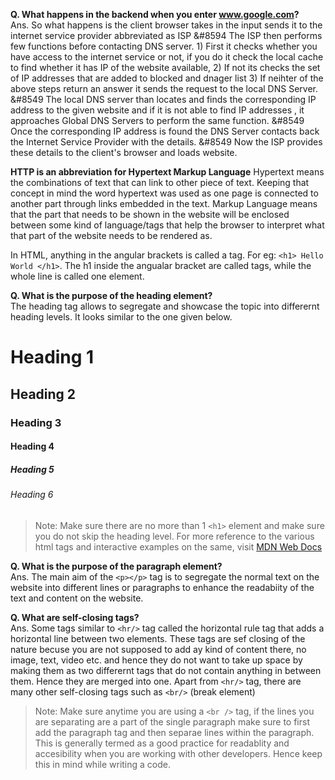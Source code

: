 **Q. What happens in the backend when you enter www.google.com?** <br>
Ans. So what happens is the client browser takes in the input sends it to the internet service provider abbreviated as ISP &#8594 The ISP then performs few functions before contacting DNS server. 1) First it checks whether you have access to the internet service or not, if you do it check the local cache to find whether it has IP of the website available, 2) If not its checks the set of IP addresses that are added to blocked and dnager list 3) If neihter of the above steps return an answer it sends the request to the local DNS Server. &#8549 The local DNS server than locates and finds the corresponding IP address to the given website and if it is not able to find IP addresses , it approaches Global DNS Servers to perform the same function. &#8549 Once the corresponding IP address is found the DNS Server contacts back the Internet Service Provider with the details. &#8549 Now the ISP provides these details to the client's browser and loads website.

**HTTP is an abbreviation for Hypertext Markup Language**
Hypertext means the combinations of text that can link to other piece of text. Keeping that concept in mind the word hypertext was used as one page is connected to another part through links embedded in the text.
Markup Language means that the part that needs to be shown in the website will be enclosed between some kind of language/tags that help the browser to interpret what that part of the website needs to be rendered as.

In HTML, anything in the angular brackets is called a tag. For eg: `<h1> Hello World </h1>`. The h1 inside the angualar bracket are called tags, while the whole line is called one element.

**Q. What is the purpose of the heading element?** <br>
The heading tag allows to segregate and showcase the topic into differernt heading levels. It looks similar to the one given below.
<h1> Heading 1 </h1>
  <h2> Heading 2 </h2>
    <h3> Heading 3 </h3>
      <h4> Heading 4 </h4>
        <h5> Heading 5 </h5>
          <h6> Heading 6 </h6>

          

> Note: Make sure there are no more than 1 `<h1>` element and make sure you do not skip the heading level.
> For more reference to the various html tags and interactive examples on the same, visit [MDN Web Docs](https://developer.mozilla.org/en-US/docs/Web/HTML)

**Q. What is the purpose of the paragraph element?** <br>
Ans. The main aim of the `<p></p>` tag is to segregate the normal text on the website into different lines or paragraphs to enhance the readabiity of the text and content on the website. 

**Q. What are self-closing tags?**<br>
Ans. Some tags similar to `<hr/>` tag called the horizontal rule tag that adds a horizontal line between two elements. These tags are sef closing of the nature becuse you are not supposed to add ay kind of content there, no image, text, video etc. and hence they do not want to take up space by making them as two differernt tags that do not contain anything in between them. Hence they are merged into one. Apart from   `<hr/>` tag, there are many other self-closing tags such as `<br/>` (break element)

> Note: Make sure anytime you are using a `<br />` tag, if the lines you are separating are a part of the single paragraph make sure to first add the paragraph tag and then separae lines within the paragraph. This is generally termed as a good practice for readablity and accesibility when you are working with other developers. Hence keep this in mind while writing a code.




 

